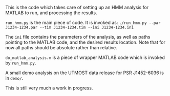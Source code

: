 This is the code which takes care of setting up an HMM analysis for MATLAB to run, and processing the results.

`run_hmm.py` is the main piece of code.
It is invoked as: `./run_hmm.py --par J1234-1234.par --tim J1234-1234.tim --ini J1234-1234.ini`

The `ini` file contains the parameters of the analysis, as well as paths pointing to the MATLAB code,
and the desired results location. Note that for now all paths should be absolute rather than relative.

`do_matlab_analysis.m` is a piece of wrapper MATLAB code which is invoked by `run_hmm.py`.

A small demo analysis on the UTMOST data release for PSR J1452-6036 is in `demo/`.

This is still very much a work in progress.
